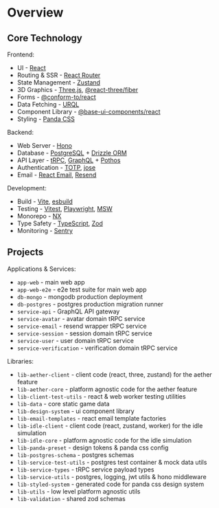 # Overview

## Core Technology

Frontend:

- UI - [React](https://react.dev)
- Routing & SSR - [React Router](https://reactrouter.com)
- State Management - [Zustand](https://zustand-demo.pmnd.rs)
- 3D Graphics - [Three.js](https://threejs.org), [@react-three/fiber](https://r3f.docs.pmnd.rs)
- Forms - [@conform-to/react](https://conform.guide)
- Data Fetching - [URQL](https://commerce.nearform.com/open-source/urql)
- Component Library - [@base-ui-components/react](https://base-ui.com)
- Styling - [Panda CSS](https://panda-css.com)

Backend:

- Web Server - [Hono](https://hono.dev)
- Database - [PostgreSQL](https://postgresql.org) + [Drizzle ORM](https://orm.drizzle.team)
- API Layer - [tRPC](https://trpc.io), [GraphQL](https://graphql.org) + [Pothos](https://pothos-graphql.dev)
- Authentication - [TOTP](https://github.com/epicweb-dev/totp), [jose](https://github.com/panva/jose)
- Email - [React Email](https://react.email), [Resend](https://resend.com)

Development:

- Build - [Vite](https://vitejs.dev), [esbuild](https://esbuild.github.io)
- Testing - [Vitest](https://vitest.dev), [Playwright](https://playwright.dev), [MSW](https://mswjs.io)
- Monorepo - [NX](https://nx.dev)
- Type Safety - [TypeScript](https://typescriptlang.org), [Zod](https://zod.dev)
- Monitoring - [Sentry](https://sentry.io)

## Projects

Applications & Services:

- `app-web` - main web app
- `app-web-e2e` - e2e test suite for main web app
- `db-mongo` - mongodb production deployment
- `db-postgres` - postgres production migration runner
- `service-api` - GraphQL API gateway
- `service-avatar` - avatar domain tRPC service
- `service-email` - resend wrapper tRPC service
- `service-session` - session domain tRPC service
- `service-user` - user domain tRPC service
- `service-verification` - verification domain tRPC service

Libraries:

- `lib-aether-client` - client code (react, three, zustand) for the aether feature
- `lib-aether-core` - platform agnostic code for the aether feature
- `lib-client-test-utils` - react & web worker testing utilities
- `lib-data` - core static game data
- `lib-design-system` - ui component library
- `lib-email-templates` - react email template factories
- `lib-idle-client` - client code (react, zustand, worker) for the idle simulation
- `lib-idle-core` - platform agnostic code for the idle simulation
- `lib-panda-preset` - design tokens & panda css config
- `lib-postgres-schema` - postgres schemas
- `lib-service-test-utils` - postgres test container & mock data utils
- `lib-service-types` - tRPC service payload types
- `lib-service-utils` - postgres, logging, jwt utils & hono middleware
- `lib-styled-system` - generated code for panda css design system
- `lib-utils` - low level platform agnostic utils
- `lib-validation` - shared zod schemas
